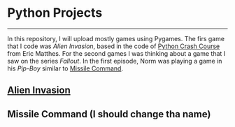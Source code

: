 # Python Projects 
---
In this repository, I will upload mostly games using Pygames. The firs game that I code was _Alien Invasion_, based in the code of [Python Crash Course](https://www.amazon.com/dp/1718502702?ref=emc_s_m_5_i_atc) from  Eric Matthes. For the second games I was thinking about a game that I saw on the series _Fallout_. In the first episode, Norm was playing a game in his _Pip-Boy_ similar to [Missile Command](https://en.wikipedia.org/wiki/Missile_Command).

## [Alien Invasion](https://github.com/EnzoRg/python-projects/tree/main/alien_invasion)

## Missile Command (I should change tha name)
